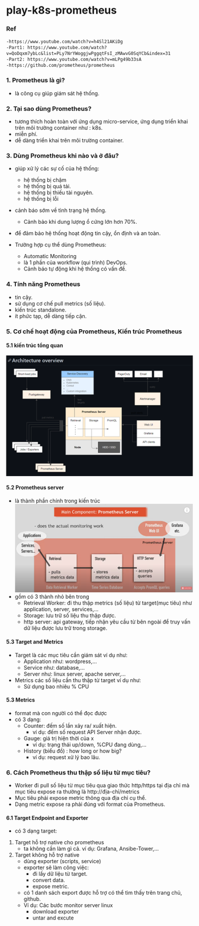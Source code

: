 # play-k8s-prometheus
### Ref
```
-https://www.youtube.com/watch?v=h4Sl21AKiDg
-Part1: https://www.youtube.com/watch?v=QoDqxm7ybLc&list=PLy7NrYWoggjwPggqtFsI_zMAwvG0SqYCb&index=31
-Part2: https://www.youtube.com/watch?v=mLPg49b33sA
-https://github.com/prometheus/prometheus
```

### 1. Prometheus là gì?
- là công cụ giúp giám sát hệ thống.

### 2. Tại sao dùng Prometheus?
- tương thích hoàn toàn với ứng dụng micro-service,
  ứng dụng triển khai trên môi trường container như : k8s.
- miễn phí.
- dễ dàng triển khai trên môi trường container.

### 3. Dùng Prometheus khi nào và ở đâu?
- giúp xử lý các sự cố của hệ thống:
  + hệ thống bị chậm
  + hệ thống bị quá tải.
  + hệ thống bị thiếu tài nguyên.
  + hệ thống bị lỗi

- cảnh báo sớm về tình trạng hệ thống.
  + Cảnh bảo khi dung lượng ổ cứng lớn hơn 70%.

- để đảm bảo hệ thống hoạt động tin cậy, ổn định và an toàn.
- Trường hợp cụ thể dùng Prometheus:
  + Automatic Monitoring
  + là 1 phần của workflow (qui trình) DevOps.
  + Cảnh báo tự động khi hệ thống có vấn đề.

### 4. Tính năng Prometheus
- tin cậy.
- sử dụng cơ chế pull metrics (số liệu).
- kiến trúc standalone.
- ít phức tạp, dễ dàng tiếp cận.

### 5. Cơ chế hoạt động của Prometheus, Kiến trúc Prometheus
#### 5.1 kiến trúc tổng quan
![kiến trúc tổng quan](https://github.com/hieunt84/play-k8s-prometheus/blob/master/images/kien-truc-tong-quan.png)

#### 5.2 Prometheus server
- là thành phần chính trong kiến trúc
![Prometheus server](https://github.com/hieunt84/play-k8s-prometheus/blob/master/images/prometheus-server.png)
- gồm có 3 thành nhỏ bên trong
  + Retrieval Worker: đi thu thập metrics (số liệu) từ target(mục tiêu) như   application, server, services,...
  + Storage: lưu trữ số liệu thu thập được.
  + http server: api gateway, tiếp nhận yêu cầu từ bên ngoài để truy vấn dữ liệu được lưu trữ trong storage.

#### 5.3 Target and Metrics
- Target là các mục tiêu cần giám sát ví dụ như:
  + Application như: wordpress,...
  + Service như: database,...
  + Server như: linux server, apache server,...
- Metrics các số liệu cần thu thập từ target ví dụ như:
  + Sử dụng bao nhiêu % CPU

#### 5.3 Metrics
- format mà con người có thể đọc được
- có 3 dạng:
  + Counter: đếm số lần xảy ra/ xuất hiện.
    - ví dụ: đếm số request API Server nhận được.
  + Gauge: giá trị hiện thời của x
    - ví dụ: trạng thái up/down, %CPU đang dùng,...
  + History (biểu đồ) : how long or how big?
    - ví dụ: request xử lý bao lâu.

### 6. Cách Prometheus thu thập số liệu từ mục tiêu?
- Worker đi pull số liệu từ mục tiêu qua giao thức http/https tại địa chỉ
mà mục tiêu expose ra thường là http://địa-chỉ/metrics
- Mục tiêu phải expose metric thông qua địa chỉ cụ thể.
- Dạng metric expose ra phải đúng với format của Prometheus.
#### 6.1 Target Endpoint and Exporter
- có 3 dạng target:
1. Target hỗ trợ native cho prometheus
   - ta không cần làm gì cả. ví dụ: Grafana, Ansibe-Tower,...
2. Target không hỗ trợ native
   - dùng exporter (scripts, service)
   - exporter sẽ làm công việc:
     + đi lấy dữ liệu từ target.
     + convert data.
     + expose metric.
   - có 1 danh sách export được hỗ trợ có thể tìm thấy trên trang chủ, github.
   - Ví dụ: Các bước monitor server linux
     + download exporter
     + untar and excute